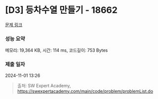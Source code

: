 # [D3] 등차수열 만들기 - 18662 

[문제 링크](https://swexpertacademy.com/main/code/problem/problemDetail.do?contestProbId=AYo-e9EKmGoDFAQI) 

### 성능 요약

메모리: 19,364 KB, 시간: 114 ms, 코드길이: 753 Bytes

### 제출 일자

2024-11-01 13:26



> 출처: SW Expert Academy, https://swexpertacademy.com/main/code/problem/problemList.do